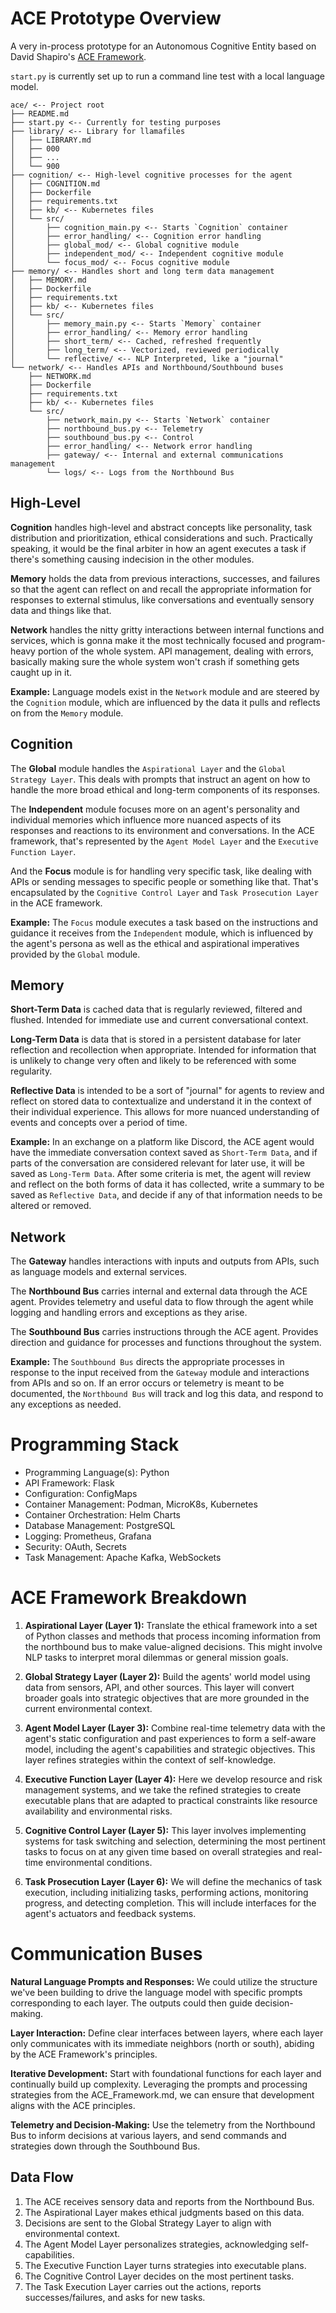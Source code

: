 # ACE Prototype Overview
A very in-process prototype for an Autonomous Cognitive Entity based on David Shapiro's [ACE Framework](https://github.com/daveshap/ACE_Framework/blob/main/ACE_Framework.md).

`start.py` is currently set up to run a command line test with a local language model.

```
ace/ <-- Project root
├── README.md
├── start.py <-- Currently for testing purposes
├── library/ <-- Library for llamafiles
│   ├── LIBRARY.md
│   ├── 000
│   ├── ...
│   └── 900
├── cognition/ <-- High-level cognitive processes for the agent
│   ├── COGNITION.md
│   ├── Dockerfile
│   ├── requirements.txt
│   ├── kb/ <-- Kubernetes files
│   └── src/
│       ├── cognition_main.py <-- Starts `Cognition` container
│       ├── error_handling/ <-- Cognition error handling
│       ├── global_mod/ <-- Global cognitive module
│       ├── independent_mod/ <-- Independent cognitive module
│       └── focus_mod/ <-- Focus cognitive module
├── memory/ <-- Handles short and long term data management
│   ├── MEMORY.md
│   ├── Dockerfile
│   ├── requirements.txt
│   ├── kb/ <-- Kubernetes files
│   └── src/
│       ├── memory_main.py <-- Starts `Memory` container
│       ├── error_handling/ <-- Memory error handling
│       ├── short_term/ <-- Cached, refreshed frequently
│       ├── long_term/ <-- Vectorized, reviewed periodically
│       └── reflective/ <-- NLP Interpreted, like a "journal"
└── network/ <-- Handles APIs and Northbound/Southbound buses
    ├── NETWORK.md
    ├── Dockerfile
    ├── requirements.txt
    ├── kb/ <-- Kubernetes files
    └── src/
        ├── network_main.py <-- Starts `Network` container
        ├── northbound_bus.py <-- Telemetry
        ├── southbound_bus.py <-- Control
        ├── error_handling/ <-- Network error handling
        ├── gateway/ <-- Internal and external communications management
        └── logs/ <-- Logs from the Northbound Bus
```

## High-Level

**Cognition** handles high-level and abstract concepts like personality, task distribution and prioritization, ethical considerations and such. Practically speaking, it would be the final arbiter in how an agent executes a task if there's something causing indecision in the other modules.

**Memory** holds the data from previous interactions, successes, and failures so that the agent can reflect on and recall the appropriate information for responses to external stimulus, like conversations and eventually sensory data and things like that.

**Network** handles the nitty gritty interactions between internal functions and services, which is gonna make it the most technically focused and program-heavy portion of the whole system. API management, dealing with errors, basically making sure the whole system won't crash if something gets caught up in it.

**Example:** Language models exist in the `Network` module and are steered by the `Cognition` module, which are influenced by the data it pulls and reflects on from the `Memory` module.

## Cognition

The **Global** module handles the `Aspirational Layer` and the `Global Strategy Layer`. This deals with prompts that instruct an agent on how to handle the more broad ethical and long-term components of its responses.

The **Independent** module focuses more on an agent's personality and individual memories which influence more nuanced aspects of its responses and reactions to its environment and conversations. In the ACE framework, that's represented by the `Agent Model Layer` and the `Executive Function Layer`.

And the **Focus** module is for handling very specific task, like dealing with APIs or sending messages to specific people or something like that. That's encapsulated by the `Cognitive Control Layer` and `Task Prosecution Layer` in the ACE framework.

**Example:** The `Focus` module executes a task based on the instructions and guidance it receives from the `Independent` module, which is influenced by the agent's persona as well as the ethical and aspirational imperatives provided by the `Global` module.

## Memory

**Short-Term Data** is cached data that is regularly reviewed, filtered and flushed. Intended for immediate use and current conversational context.

**Long-Term Data** is data that is stored in a persistent database for later reflection and recollection when appropriate. Intended for information that is unlikely to change very often and likely to be referenced with some regularity.

**Reflective Data** is intended to be a sort of "journal" for agents to review and reflect on stored data to contextualize and understand it in the context of their individual experience. This allows for more nuanced understanding of events and concepts over a period of time.

**Example:** In an exchange on a platform like Discord, the ACE agent would have the immediate conversation context saved as `Short-Term Data`, and if parts of the conversation are considered relevant for later use, it will be saved as `Long-Term Data`. After some criteria is met, the agent will review and reflect on the both forms of data it has collected, write a summary to be saved as `Reflective Data`, and decide if any of that information needs to be altered or removed.

## Network

The **Gateway** handles interactions with inputs and outputs from APIs, such as language models and external services.

The **Northbound Bus** carries internal and external data through the ACE agent. Provides telemetry and useful data to flow through the agent while logging and handling errors and exceptions as they arise.

The **Southbound Bus** carries instructions through the ACE agent.  Provides direction and guidance for processes and functions throughout the system.

**Example:** The `Southbound Bus` directs the appropriate processes in response to the input received from the `Gateway` module and interactions from APIs and so on. If an error occurs or telemetry is meant to be documented, the `Northbound Bus` will track and log this data, and respond to any exceptions as needed.

# Programming Stack

- Programming Language(s): Python
- API Framework: Flask
- Configuration: ConfigMaps
- Container Management: Podman, MicroK8s, Kubernetes
- Container Orchestration: Helm Charts
- Database Management: PostgreSQL
- Logging: Prometheus, Grafana
- Security: OAuth, Secrets
- Task Management: Apache Kafka, WebSockets

# ACE Framework Breakdown
1. **Aspirational Layer (Layer 1):** Translate the ethical framework into a set of Python classes and methods that process incoming information from the northbound bus to make value-aligned decisions. This might involve NLP tasks to interpret moral dilemmas or general mission goals.

2. **Global Strategy Layer (Layer 2):** Build the agents' world model using data from sensors, API, and other sources. This layer will convert broader goals into strategic objectives that are more grounded in the current environmental context.

3. **Agent Model Layer (Layer 3):** Combine real-time telemetry data with the agent's static configuration and past experiences to form a self-aware model, including the agent's capabilities and strategic objectives. This layer refines strategies within the context of self-knowledge.

4. **Executive Function Layer (Layer 4):** Here we develop resource and risk management systems, and we take the refined strategies to create executable plans that are adapted to practical constraints like resource availability and environmental risks.

5. **Cognitive Control Layer (Layer 5):** This layer involves implementing systems for task switching and selection, determining the most pertinent tasks to focus on at any given time based on overall strategies and real-time environmental conditions.

6. **Task Prosecution Layer (Layer 6):** We will define the mechanics of task execution, including initializing tasks, performing actions, monitoring progress, and detecting completion. This will include interfaces for the agent's actuators and feedback systems.

# Communication Buses
**Natural Language Prompts and Responses:** We could utilize the structure we've been building to drive the language model with specific prompts corresponding to each layer. The outputs could then guide decision-making.

**Layer Interaction:** Define clear interfaces between layers, where each layer only communicates with its immediate neighbors (north or south), abiding by the ACE Framework's principles.

**Iterative Development:** Start with foundational functions for each layer and continually build up complexity. Leveraging the prompts and processing strategies from the ACE_Framework.md, we can ensure that development aligns with the ACE principles.

**Telemetry and Decision-Making:** Use the telemetry from the Northbound Bus to inform decisions at various layers, and send commands and strategies down through the Southbound Bus.

## Data Flow
1. The ACE receives sensory data and reports from the Northbound Bus.
2. The Aspirational Layer makes ethical judgments based on this data.
3. Decisions are sent to the Global Strategy Layer to align with environmental context.
4. The Agent Model Layer personalizes strategies, acknowledging self-capabilities.
5. The Executive Function Layer turns strategies into executable plans.
6. The Cognitive Control Layer decides on the most pertinent tasks.
7. The Task Execution Layer carries out the actions, reports successes/failures, and asks for new tasks.